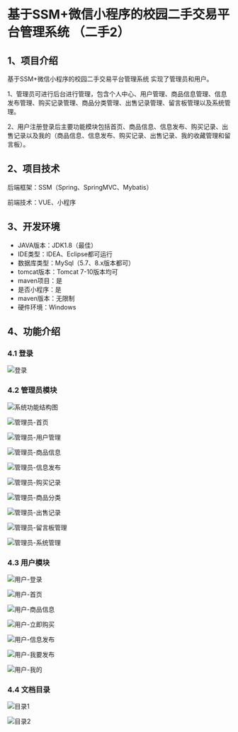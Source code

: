 # 基于SSM+微信小程序的校园二手交易平台管理系统 （二手2）

## 1、项目介绍

基于SSM+微信小程序的校园二手交易平台管理系统 实现了管理员和用户。

1、管理员可进行后台进行管理，包含个人中心、用户管理、商品信息管理、信息发布管理、购买记录管理、商品分类管理、出售记录管理、留言板管理以及系统管理。

2、用户注册登录后主要功能模块包括首页、商品信息、信息发布、购买记录、出售记录以及我的（商品信息、信息发布、购买记录、出售记录、我的收藏管理和留言板）。

## 2、项目技术

后端框架：SSM（Spring、SpringMVC、Mybatis）

前端技术：VUE、小程序

## 3、开发环境

- JAVA版本：JDK1.8（最佳）
- IDE类型：IDEA、Eclipse都可运行
- 数据库类型：MySql（5.7、8.x版本都可） 
- tomcat版本：Tomcat 7-10版本均可
- maven项目：是
- 是否小程序：是
- maven版本：无限制
- 硬件环境：Windows

## 4、功能介绍

### 4.1 登录

![登录](https://www.codemarket.fun/202407121856900.png)

### 4.2 管理员模块

![系统功能结构图](https://www.codemarket.fun/202407121857990.png)

![管理员-首页](https://www.codemarket.fun/202407121856020.png)

![管理员-用户管理](https://www.codemarket.fun/202407121856498.png)

![管理员-商品信息](https://www.codemarket.fun/202407121856022.png)

![管理员-信息发布](https://www.codemarket.fun/202407121856052.png)

![管理员-购买记录](https://www.codemarket.fun/202407121856616.png)

![管理员-商品分类](https://www.codemarket.fun/202407121856018.png)

![管理员-出售记录](https://www.codemarket.fun/202407121856563.png)

![管理员-留言板管理](https://www.codemarket.fun/202407121856012.png)

![管理员-系统管理](https://www.codemarket.fun/202407121856043.png)

### 4.3 用户模块

![用户-登录](https://www.codemarket.fun/202407121857277.png)

![用户-首页](https://www.codemarket.fun/202407121857324.png)

![用户-商品信息](https://www.codemarket.fun/202407121857302.png)

![用户-立即购买](https://www.codemarket.fun/202407121857292.png)

![用户-信息发布](https://www.codemarket.fun/202407121857705.png)

![用户-我要发布](https://www.codemarket.fun/202407121857343.png)

![用户-我的](https://www.codemarket.fun/202407121857322.png)

### 4.4 文档目录

![目录1](https://www.codemarket.fun/202407121857675.png)

![目录2](https://www.codemarket.fun/202407121857666.png)





